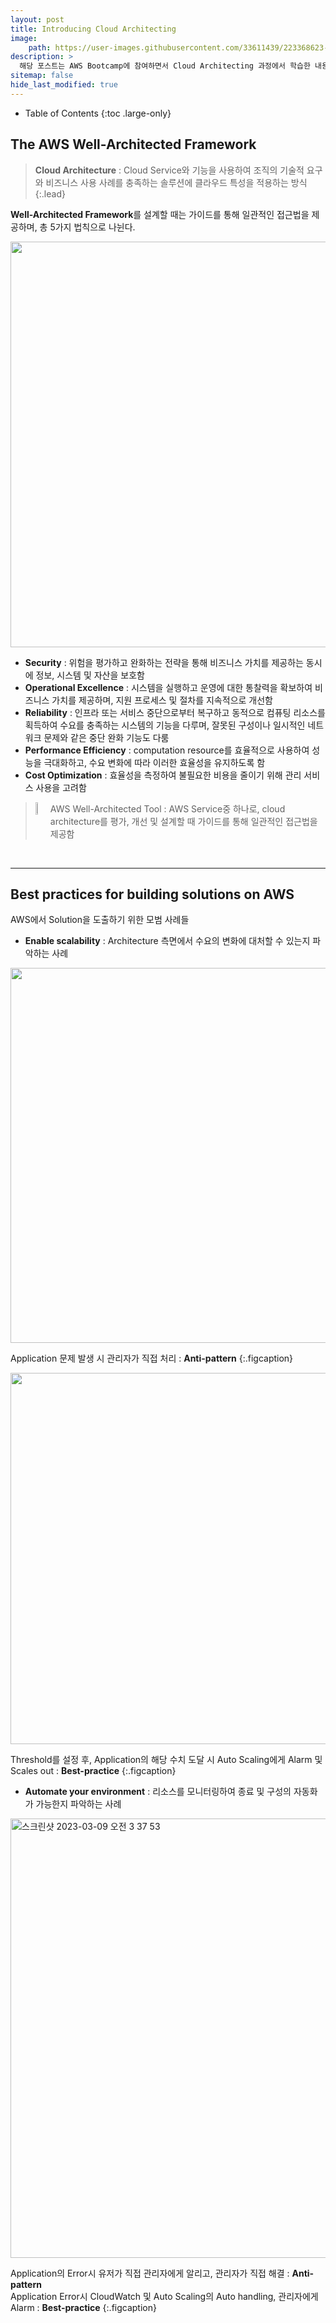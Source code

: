 ```yaml
---
layout: post
title: Introducing Cloud Architecting
image:
    path: https://user-images.githubusercontent.com/33611439/223368623-20187405-9d44-4ef9-af1e-45b928f8d460.png
description: >
  해당 포스트는 AWS Bootcamp에 참여하면서 Cloud Architecting 과정에서 학습한 내용을 정리한 글입니다.
sitemap: false
hide_last_modified: true
---
```


- Table of Contents
{:toc .large-only}

## The AWS Well-Architected Framework

> **Cloud Architecture** : Cloud Service와 기능을 사용하여 조직의 기술적 요구와 비즈니스 사용 사례를 충족하는 솔루션에 클라우드 특성을 적용하는 방식
{:.lead}

**Well-Architected Framework**를 설계할 때는 가이드를 통해 일관적인 접근법을 제공하며, 총 5가지 법칙으로 나뉜다.

<img width="649" src="https://user-images.githubusercontent.com/33611439/223372268-47afe065-d029-46ad-9494-1ac0efe26707.png">

- **Security** : 위험을 평가하고 완화하는 전략을 통해 비즈니스 가치를 제공하는 동시에 정보, 시스템 및 자산을 보호함
- **Operational Excellence** : 시스템을 실행하고 운영에 대한 통찰력을 확보하여 비즈니스 가치를 제공하며, 지원 프로세스 및 절차를 지속적으로 개선함
- **Reliability** : 인프라 또는 서비스 중단으로부터 복구하고 동적으로 컴퓨팅 리소스를 획득하여 수요를 충족하는 시스템의 기능을 다루며, 잘못된 구성이나 일시적인 네트워크 문제와 같은 중단 완화 기능도 다룸
- **Performance Efficiency** : computation resource를 효율적으로 사용하여 성능을 극대화하고, 수요 변화에 따라 이러한 효율성을 유지하도록 함
- **Cost Optimization** : 효율성을 측정하여 불필요한 비용을 줄이기 위해 관리 서비스 사용을 고려함


> <div style="display:flex">
> <img width="10%" src="https://user-images.githubusercontent.com/33611439/223784068-d782844b-0f7d-4521-8611-298620be5fbb.png">
> AWS Well-Architected Tool : AWS Service중 하나로, cloud architecture를 평가, 개선 및 설계할 때 가이드를 통해 일관적인 접근법을 제공함 </div>

<br>

---
## Best practices for building solutions on AWS

AWS에서 Solution을 도출하기 위한 모범 사례들

- **Enable scalability** : Architecture 측면에서 수요의 변화에 대처할 수 있는지 파악하는 사례

<img width="600" src="https://user-images.githubusercontent.com/33611439/223797773-669501c0-8260-433a-ba3a-6df4b850bc4e.png">

Application 문제 발생 시 관리자가 직접 처리 : **Anti-pattern**
{:.figcaption}

<img width="594" src="https://user-images.githubusercontent.com/33611439/223799037-8ba030d2-71f1-44f7-84a0-fa0f5294e004.png">

Threshold를 설정 후, Application의 해당 수치 도달 시 Auto Scaling에게 Alarm 및 Scales out : **Best-practice**
{:.figcaption}

- **Automate your environment** : 리소스를 모니터링하여 종료 및 구성의 자동화가 가능한지 파악하는 사례

<img width="703" alt="스크린샷 2023-03-09 오전 3 37 53" src="https://user-images.githubusercontent.com/33611439/223805275-867de6c7-bc21-4928-9c70-ed03c5b1827c.png">

Application의 Error시 유저가 직접 관리자에게 알리고, 관리자가 직접 해결 : **Anti-pattern** <br>
Application Error시 CloudWatch 및 Auto Scaling의 Auto handling, 관리자에게 Alarm : **Best-practice**
{:.figcaption}
